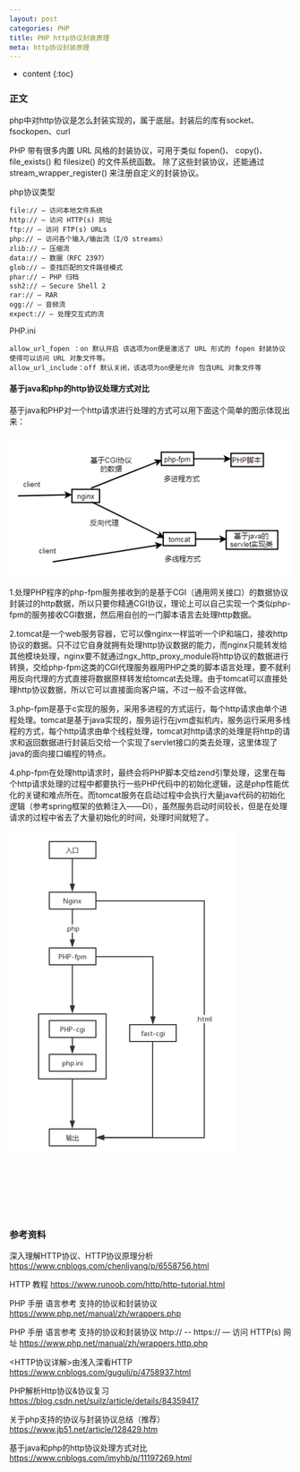 ```yaml
---
layout: post
categories: PHP
title: PHP http协议封装原理
meta: http协议封装原理
---
```

* content
{:toc}

### 正文

php中对http协议是怎么封装实现的，属于底层。封装后的库有socket、fsockopen、curl

PHP 带有很多内置 URL 风格的封装协议，可用于类似 fopen()、 copy()、 file_exists() 和 filesize() 的文件系统函数。 
除了这些封装协议，还能通过 stream_wrapper_register() 来注册自定义的封装协议。

php协议类型

    file:// — 访问本地文件系统
    http:// — 访问 HTTP(s) 网址
    ftp:// — 访问 FTP(s) URLs
    php:// — 访问各个输入/输出流（I/O streams）
    zlib:// — 压缩流
    data:// — 数据（RFC 2397）
    glob:// — 查找匹配的文件路径模式
    phar:// — PHP 归档
    ssh2:// — Secure Shell 2
    rar:// — RAR
    ogg:// — 音频流
    expect:// — 处理交互式的流

PHP.ini

    allow_url_fopen ：on 默认开启 该选项为on便是激活了 URL 形式的 fopen 封装协议使得可以访问 URL 对象文件等。
    allow_url_include：off 默认关闭，该选项为on便是允许 包含URL 对象文件等


#### 基于java和php的http协议处理方式对比

基于java和PHP对一个http请求进行处理的方式可以用下面这个简单的图示体现出来：

![](https://raw.githubusercontent.com/iBaiYang/PictureWareroom/master/20190816/20190816414335.png)

1.处理PHP程序的php-fpm服务接收到的是基于CGI（通用网关接口）的数据协议封装过的http数据，所以只要你精通CGI协议，理论上可以自己实现一个类似php-fpm的服务接收CGI数据，然后用自创的一门脚本语言去处理http数据。

2.tomcat是一个web服务容器，它可以像nginx一样监听一个IP和端口，接收http协议的数据。只不过它自身就拥有处理http协议数据的能力，而nginx只能转发给其他模块处理，nginx要不就通过ngx_http_proxy_module将http协议的数据进行转换，交给php-fpm这类的CGI代理服务器用PHP之类的脚本语言处理，要不就利用反向代理的方式直接将数据原样转发给tomcat去处理。由于tomcat可以直接处理http协议数据，所以它可以直接面向客户端，不过一般不会这样做。

3.php-fpm是基于c实现的服务，采用多进程的方式运行，每个http请求由单个进程处理。tomcat是基于java实现的，服务运行在jvm虚拟机内，服务运行采用多线程的方式，每个http请求由单个线程处理，tomcat对http请求的处理是将http的请求和返回数据进行封装后交给一个实现了servlet接口的类去处理，这里体现了java的面向接口编程的特点。

4.php-fpm在处理http请求时，最终会将PHP脚本交给zend引擎处理，这里在每个http请求处理的过程中都要执行一些PHP代码中的初始化逻辑，这是php性能优化的关键和难点所在。而tomcat服务在启动过程中会执行大量java代码的初始化逻辑（参考spring框架的依赖注入——DI），虽然服务启动时间较长，但是在处理请求的过程中省去了大量初始化的时间，处理时间就短了。


![](https://raw.githubusercontent.com/iBaiYang/PictureWareroom/master/20190816/20190816134124.png)


<br/><br/><br/><br/><br/>
### 参考资料

深入理解HTTP协议、HTTP协议原理分析 <https://www.cnblogs.com/chenliyang/p/6558756.html>

HTTP 教程 <https://www.runoob.com/http/http-tutorial.html>

PHP 手册 语言参考 支持的协议和封装协议 <https://www.php.net/manual/zh/wrappers.php>

PHP 手册 语言参考 支持的协议和封装协议 http:// -- https:// — 访问 HTTP(s) 网址 <https://www.php.net/manual/zh/wrappers.http.php>

<HTTP协议详解>由浅入深看HTTP <https://www.cnblogs.com/guguli/p/4758937.html>

PHP解析Http协议&协议复习 <https://blog.csdn.net/suilz/article/details/84359417>

关于php支持的协议与封装协议总结（推荐） <https://www.jb51.net/article/128429.htm>

基于java和php的http协议处理方式对比 <https://www.cnblogs.com/imyhb/p/11197269.html>



